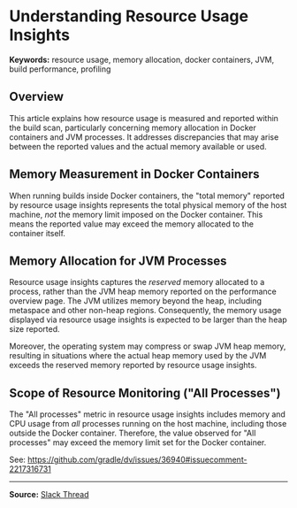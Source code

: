 # Understanding Resource Usage Insights

**Keywords:** resource usage, memory allocation, docker containers, JVM, build performance, profiling

## Overview

This article explains how resource usage is measured and reported within the build scan, particularly concerning memory allocation in Docker containers and JVM processes. It addresses discrepancies that may arise between the reported values and the actual memory available or used.

## Memory Measurement in Docker Containers

When running builds inside Docker containers, the "total memory" reported by resource usage insights represents the total physical memory of the host machine, *not* the memory limit imposed on the Docker container. This means the reported value may exceed the memory allocated to the container itself.

## Memory Allocation for JVM Processes

Resource usage insights captures the *reserved* memory allocated to a process, rather than the JVM heap memory reported on the performance overview page. The JVM utilizes memory beyond the heap, including metaspace and other non-heap regions. Consequently, the memory usage displayed via resource usage insights is expected to be larger than the heap size reported.

Moreover, the operating system may compress or swap JVM heap memory, resulting in situations where the actual heap memory used by the JVM exceeds the reserved memory reported by resource usage insights.

## Scope of Resource Monitoring ("All Processes")

The "All processes" metric in resource usage insights includes memory and CPU usage from *all* processes running on the host machine, including those outside the Docker container.  Therefore, the value observed for "All processes" may exceed the memory limit set for the Docker container.

See: <https://github.com/gradle/dv/issues/36940#issuecomment-2217316731>


---

**Source:** [Slack Thread](https://kaminoalumni.slack.com/archives/C09LP0ZSUL9/p1760396863764819)